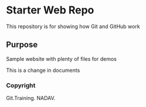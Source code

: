 # Starter Web Repo

This repository is for showing how Git and GitHub work

## Purpose

Sample website with plenty of files for demos

This is a change in documents

### Copyright

Git.Training. NADAV.